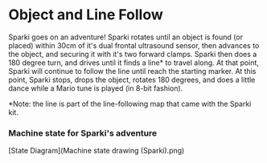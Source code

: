 # Object and Line Follow
Sparki goes on an adventure! Sparki rotates until an object is found (or placed) within 30cm of it's dual frontal ultrasound sensor, then advances to the object, and securing it with it's two forward clamps. Sparki then does a 180 degree turn, and drives until it finds a line* to travel along. At that point, Sparki will continue to follow the line until reach the starting marker. At this point, Sparki stops, drops the object, rotates 180 degrees, and does a little dance while a Mario tune is played (in 8-bit fashion).

*Note: the line is part of the line-following map that came with the Sparki kit.


### Machine state for Sparki's adventure
[State Diagram](Machine state drawing (Sparki).png)
